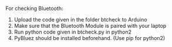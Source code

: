 For checking Bluetooth:

1. Upload the code given in the folder btcheck to Arduino
2. Make sure that the Bluetooth Module is paired with your laptop
3. Run python code given in btcheck.py in python2
4. PyBluez should be installed beforehand. (Use pip for python2)
